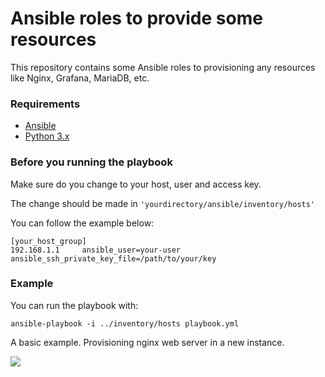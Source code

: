# Ansible roles to provide some resources #

This repository contains some Ansible roles to provisioning any resources like Nginx, Grafana, MariaDB, etc.

### Requirements ###

* [Ansible](https://docs.ansible.com/ansible/latest/installation_guide/intro_installation.html)
* [Python 3.x](https://www.python.org/downloads/)


### Before you running the playbook ###

Make sure do you change to your host, user and access key.

The change should be made in `'yourdirectory/ansible/inventory/hosts'`

You can follow the example below:

	[your_host_group]
	192.168.1.1     ansible_user=your-user   ansible_ssh_private_key_file=/path/to/your/key


### Example ###

You can run the playbook with:

`ansible-playbook -i ../inventory/hosts playbook.yml`

A basic example. Provisioning nginx web server in a new instance.

![](https://i.imgur.com/4qKcUI5.gif)
